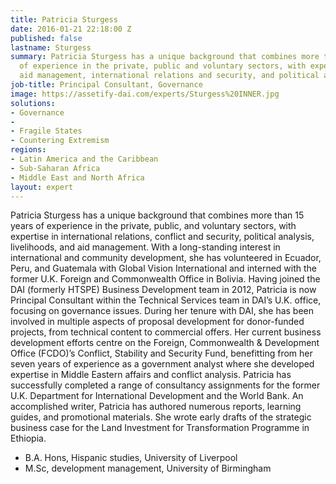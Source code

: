 ```yaml
---
title: Patricia Sturgess
date: 2016-01-21 22:18:00 Z
published: false
lastname: Sturgess
summary: Patricia Sturgess has a unique background that combines more than 13 years
  of experience in the private, public and voluntary sectors, with expertise in livelihoods,
  aid management, international relations and security, and political analysis.
job-title: Principal Consultant, Governance
image: https://assetify-dai.com/experts/Sturgess%20INNER.jpg
solutions:
- Governance
- 
- Fragile States
- Countering Extremism
regions:
- Latin America and the Caribbean
- Sub-Saharan Africa
- Middle East and North Africa
layout: expert
---
```


Patricia Sturgess has a unique background that combines more than 15 years of experience in the private, public, and voluntary sectors, with expertise in international relations, conflict and security, political analysis, livelihoods, and aid management. With a long-standing interest in international and community development, she has volunteered in Ecuador, Peru, and Guatemala with Global Vision International and interned with the former U.K. Foreign and Commonwealth Office in Bolivia. Having joined the DAI (formerly HTSPE) Business Development team in 2012, Patricia is now Principal Consultant within the Technical Services team in DAI’s U.K. office, focusing on governance issues. During her tenure with DAI, she has been involved in multiple aspects of proposal development for donor-funded projects, from technical content to commercial offers. Her current business development efforts centre on the Foreign, Commonwealth & Development Office (FCDO)’s Conflict, Stability and Security Fund, benefitting from her seven years of experience as a government analyst where she developed expertise in Middle Eastern affairs and conflict analysis. Patricia has successfully completed a range of consultancy assignments for the former U.K. Department for International Development and the World Bank. An accomplished writer, Patricia has authored numerous reports, learning guides, and promotional materials. She wrote early drafts of the strategic business case for the Land Investment for Transformation Programme in Ethiopia.

* B.A. Hons, Hispanic studies, University of Liverpool
* M.Sc, development management, University of Birmingham